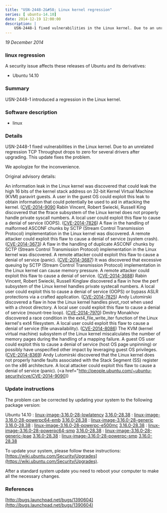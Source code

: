 ```yaml
---
title: "USN-2448-2&#58; Linux kernel regression"
series: [ ubuntu-14.10]
date: 2014-12-19 12:00:00
description: |
    USN-2448-1 fixed vulnerabilities in the Linux kernel. Due to an unrelated regression TCP Throughput drops to zero for several drivers after upgrading. This update fixes the problem.
--- 
```

 
 

*19 December 2014*

### linux regression

A security issue affects these releases of Ubuntu and its derivatives:

* Ubuntu 14.10

### Summary

USN-2448-1 introduced a regression in the Linux kernel. 

### Software description

* linux 

### Details

USN-2448-1 fixed vulnerabilities in the Linux kernel. Due to an unrelated regression TCP Throughput drops to zero for several drivers after upgrading. This update fixes the problem.

We apologize for the inconvenience.

Original advisory details:

 An information leak in the Linux kernel was discovered that could leak the high 16 bits of the kernel stack address on 32-bit Kernel Virtual Machine (KVM) paravirt guests. A user in the guest OS could exploit this leak to obtain information that could potentially be used to aid in attacking the kernel. ([CVE-2014-9090](http://people.ubuntu.com/~ubuntu-security/cve/CVE-2014-8134">CVE-2014-8134</a>) Rabin Vincent, Robert Swiecki, Russell King discovered that the ftrace subsystem of the Linux kernel does not properly handle private syscall numbers. A local user could exploit this flaw to cause a denial of service (OOPS). (<a href="http://people.ubuntu.com/~ubuntu-security/cve/CVE-2014-7826">CVE-2014-7826</a>) A flaw in the handling of malformed ASCONF chunks by SCTP (Stream Control Transmission Protocol) implementation in the Linux kernel was discovered. A remote attacker could exploit this flaw to cause a denial of service (system crash). (<a href="http://people.ubuntu.com/~ubuntu-security/cve/CVE-2014-3673">CVE-2014-3673</a>) A flaw in the handling of duplicate ASCONF chunks by SCTP (Stream Control Transmission Protocol) implementation in the Linux kernel was discovered. A remote attacker could exploit this flaw to cause a denial of service (panic). (<a href="http://people.ubuntu.com/~ubuntu-security/cve/CVE-2014-3687">CVE-2014-3687</a>) It was discovered that excessive queuing by SCTP (Stream Control Transmission Protocol) implementation in the Linux kernel can cause memory pressure. A remote attacker could exploit this flaw to cause a denial of service. (<a href="http://people.ubuntu.com/~ubuntu-security/cve/CVE-2014-3688">CVE-2014-3688</a>) Rabin Vincent, Robert Swiecki, Russell Kinglaw discovered a flaw in how the perf subsystem of the Linux kernel handles private systecall numbers. A local user could exploit this to cause a denial of service (OOPS) or bypass ASLR protections via a crafted application. (<a href="http://people.ubuntu.com/~ubuntu-security/cve/CVE-2014-7825">CVE-2014-7825</a>) Andy Lutomirski discovered a flaw in how the Linux kernel handles pivot_root when used with a chroot directory. A local user could exploit this flaw to cause a denial of service (mount-tree loop). (<a href="http://people.ubuntu.com/~ubuntu-security/cve/CVE-2014-7970">CVE-2014-7970</a>) Dmitry Monakhov discovered a race condition in the ext4_file_write_iter function of the Linux kernel&#39;s ext4 filesystem. A local user could exploit this flaw to cause a denial of service (file unavailability). (<a href="http://people.ubuntu.com/~ubuntu-security/cve/CVE-2014-8086">CVE-2014-8086</a>) The KVM (kernel virtual machine) subsystem of the Linux kernel miscalculates the number of memory pages during the handling of a mapping failure. A guest OS user could exploit this to cause a denial of service (host OS page unpinning) or possibly have unspecified other impact by leveraging guest OS privileges. (<a href="http://people.ubuntu.com/~ubuntu-security/cve/CVE-2014-8369">CVE-2014-8369</a>) Andy Lutomirski discovered that the Linux kernel does not properly handle faults associated with the Stack Segment (SS) register on the x86 architecture. A local attacker could exploit this flaw to cause a denial of service (panic). (<a href="http://people.ubuntu.com/~ubuntu-security/cve/CVE-2014-9090)) 

### Update instructions

The problem can be corrected by updating your system to the following package version:

Ubuntu 14.10
 : [linux-image-3.16.0-28-lowlatency](https://launchpad.net/ubuntu/+source/linux) <span> [3.16.0-28.38](https://launchpad.net/ubuntu/+source/linux/3.16.0-28.38) </span> 
 : [linux-image-3.16.0-28-powerpc64-emb](https://launchpad.net/ubuntu/+source/linux) <span> [3.16.0-28.38](https://launchpad.net/ubuntu/+source/linux/3.16.0-28.38) </span> 
 : [linux-image-3.16.0-28-generic](https://launchpad.net/ubuntu/+source/linux) <span> [3.16.0-28.38](https://launchpad.net/ubuntu/+source/linux/3.16.0-28.38) </span> 
 : [linux-image-3.16.0-28-powerpc-e500mc](https://launchpad.net/ubuntu/+source/linux) <span> [3.16.0-28.38](https://launchpad.net/ubuntu/+source/linux/3.16.0-28.38) </span> 
 : [linux-image-3.16.0-28-powerpc64-smp](https://launchpad.net/ubuntu/+source/linux) <span> [3.16.0-28.38](https://launchpad.net/ubuntu/+source/linux/3.16.0-28.38) </span> 
 : [linux-image-3.16.0-28-generic-lpae](https://launchpad.net/ubuntu/+source/linux) <span> [3.16.0-28.38](https://launchpad.net/ubuntu/+source/linux/3.16.0-28.38) </span> 
 : [linux-image-3.16.0-28-powerpc-smp](https://launchpad.net/ubuntu/+source/linux) <span> [3.16.0-28.38](https://launchpad.net/ubuntu/+source/linux/3.16.0-28.38) </span> 

To update your system, please follow these instructions: [https://wiki.ubuntu.com/Security/Upgrades](https://wiki.ubuntu.com/Security/Upgrades).

After a standard system update you need to reboot your computer to make all the necessary changes. 

### References

 
 [http://bugs.launchpad.net/bugs/1390604](http://bugs.launchpad.net/bugs/1390604)
 

